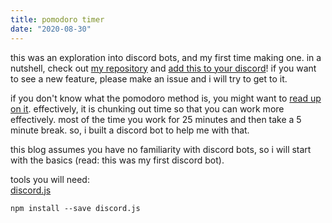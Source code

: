 ```yaml
---
title: pomodoro timer
date: "2020-08-30"
---
```


this was an exploration into discord bots, and my first time making one. in a nutshell, check out [my repository](https://github.com/samheckle/tanatimer) and [add this to your discord](https://discord.com/oauth2/authorize?client_id=746124476122398751&permissions=2048&scope=bot)! if you want to see a new feature, please make an issue and i will try to get to it. 

if you don't know what the pomodoro method is, you might want to [read up on it](https://en.wikipedia.org/wiki/Pomodoro_Technique). effectively, it is chunking out time so that you can work more effectively. most of the time you work for 25 minutes and then take a 5 minute break. so, i built a discord bot to help me with that.

this blog assumes you have no familiarity with discord bots, so i will start with the basics (read: this was my first discord bot).

tools you will need:\
[discord.js](https://www.npmjs.com/package/discord.js)
```
npm install --save discord.js
```